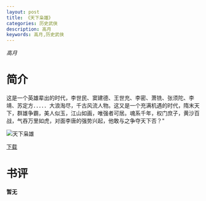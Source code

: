 ```yaml
---
layout: post
title: 《天下枭雄》
categories: 历史武侠
description: 高月
keywords: 高月,历史武侠
---
```

*高月*
# 简介
这是一个英雄辈出的时代，李世民、窦建德、王世充、李密、萧铣、张须陀、李靖、苏定方．．．．．大浪淘尽，千古风流人物。这又是一个充满机遇的时代，隋末天下，群雄争霸，美人似玉，江山如画，唯强者可居。魂系千年，权门庶子，黄沙百战，气吞万里如虎，对面李唐的强势兴起，他敢与之争夺天下否？"

![天下枭雄](https://cdn.jsdelivr.net/gh/YYbooks0/yybooks0img@master/bookscover2/天下枭雄.7x61hz27k5c.jpg)

[下载](https://link.jscdn.cn/1drv/aHR0cHM6Ly8xZHJ2Lm1zL3QvcyFBaGU2R2dNWmVFb2podzF5V2tOR2pDZHF0N3A3P2U9T05CQ0lL.txt)

# 书评
**暂无**